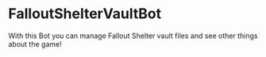 # FalloutShelterVaultBot
With this Bot you can manage Fallout Shelter vault files and see other things about the game!
